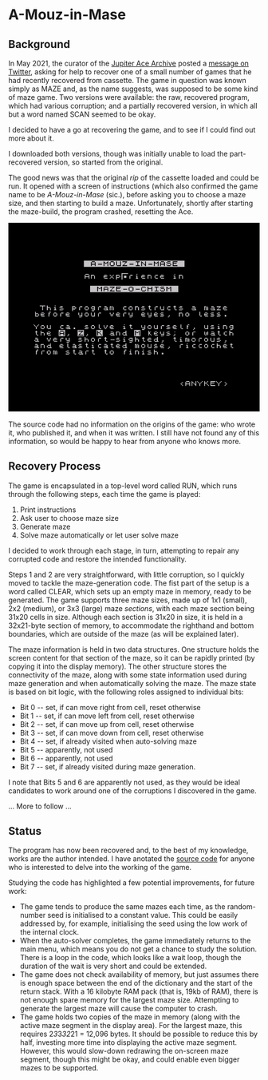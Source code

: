 # A-Mouz-in-Mase

## Background

In May 2021, the curator of the [Jupiter Ace Archive](https://www.jupiter-ace.co.uk/) posted a [message on Twitter](https://twitter.com/JA_Archive/status/1399479238328295424), asking for help to recover one of a small number of games that he had recently recovered from cassette. The game in question was known simply as MAZE and, as the name suggests, was supposed to be some kind of maze game. Two versions were available: the raw, recovered program, which had various corruption; and a partially recovered version, in which all but a word named SCAN seemed to be okay.

I decided to have a go at recovering the game, and to see if I could find out more about it.

I downloaded both versions, though was initially unable to load the part-recovered version, so started from the original.

The good news was that the original _rip_ of the cassette loaded and could be run. It opened with a screen of instructions (which also confirmed the game name to be _A-Mouz-in-Mase_ (sic.), before asking you to choose a maze size, and then starting to build a maze. Unfortunately, shortly after starting the maze-build, the program crashed, resetting the Ace.

![](maze_instructions.png "Instructions Screen")

The source code had no information on the origins of the game: who wrote it, who published it, and when it was written. I still have not found any of this information, so would be happy to hear from anyone who knows more.

## Recovery Process

The game is encapsulated in a top-level word called RUN, which runs through the following steps, each time the game is played:

1. Print instructions
2. Ask user to choose maze size
3. Generate maze
4. Solve maze automatically or let user solve maze

I decided to work through each stage, in turn, attempting to repair any corrupted code and restore the intended functionality.

Steps 1 and 2 are very straightforward, with little corruption, so I quickly moved to tackle the maze-generation code. The fist part of the setup is a word called CLEAR, which sets up an empty maze in memory, ready to be generated. The game supports three maze sizes, made up of 1x1 (small), 2x2 (medium), or 3x3 (large) maze _sections_, with each maze section being 31x20 cells in size. Although each section is 31x20 in size, it is held in a 32x21-byte section of memory, to accommodate the righthand and bottom boundaries, which are outside of the maze (as will be explained later).

The maze information is held in two data structures. One structure holds the screen content for that section of the maze, so it can be rapidly printed (by copying it into the display memory). The other structure stores the connectivity of the maze, along with some state information used during maze generation and when automatically solving the maze. The maze state is based on bit logic, with the following roles assigned to individual bits:

* Bit 0 -- set, if can move right from cell, reset otherwise
* Bit 1 -- set, if can move left from cell, reset otherwise
* Bit 2 -- set, if can move up from cell, reset otherwise
* Bit 3 -- set, if can move down from cell, reset otherwise
* Bit 4 -- set, if already visited when auto-solving maze
* Bit 5 -- apparently, not used
* Bit 6 -- apparently, not used
* Bit 7 -- set, if already visited during maze generation.

I note that Bits 5 and 6 are apparently not used, as they would be ideal candidates to work around one of the corruptions I discovered in the game.

... More to follow ...


## Status

The program has now been recovered and, to the best of my knowledge, works are the author intended. I have anotated the [source code](maze.fs) for anyone who is interested to delve into the working of the game.

Studying the code has highlighted a few potential improvements, for future work:

* The game tends to produce the same mazes each time, as the random-number seed is initialised to a constant value. This could be easily addressed by, for example, initialising the seed using the low work of the internal clock.
* When the auto-solver completes, the game immediately returns to the main menu, which means you do not get a chance to study the solution. There is a loop in the code, which looks like a wait loop, though the duration of the wait is very short and could be extended.
* The game does not check availability of memory, but just assumes there is enough space between the end of the dictionary and the start of the return stack. With a 16 kilobyte RAM pack (that is, 19kb of RAM), there is not enough spare memory for the largest maze size. Attempting to generate the largest maze will cause the computer to crash.
* The game holds two copies of the maze in memory (along with the active maze segment in the display area). For the largest maze, this requires 2*3*3*32*21 = 12,096 bytes. It should be possible to reduce this by half, investing more time into displaying the active maze segment. However, this would slow-down redrawing the on-screen maze segment, though this might be okay, and could enable even bigger mazes to be supported.
